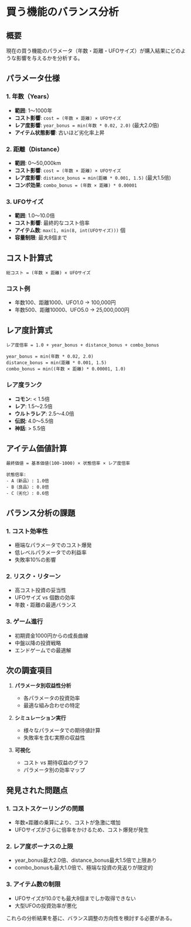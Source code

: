 # 買う機能のバランス分析

## 概要

現在の買う機能のパラメータ（年数・距離・UFOサイズ）が購入結果にどのような影響を与えるかを分析する。

## パラメータ仕様

### 1. 年数（Years）
- **範囲**: 1～1000年
- **コスト影響**: `cost = (年数 × 距離) × UFOサイズ`
- **レア度影響**: `year_bonus = min(年数 * 0.02, 2.0)` (最大2.0倍)
- **アイテム状態影響**: 古いほど劣化率上昇

### 2. 距離（Distance）
- **範囲**: 0～50,000km
- **コスト影響**: `cost = (年数 × 距離) × UFOサイズ`
- **レア度影響**: `distance_bonus = min(距離 * 0.001, 1.5)` (最大1.5倍)
- **コンボ効果**: `combo_bonus = (年数 × 距離) * 0.00001`

### 3. UFOサイズ
- **範囲**: 1.0～10.0倍
- **コスト影響**: 最終的なコスト倍率
- **アイテム数**: `max(1, min(8, int(UFOサイズ)))` 個
- **容量制限**: 最大8個まで

## コスト計算式

```
総コスト = (年数 × 距離) × UFOサイズ
```

### コスト例
- 年数100、距離1000、UFO1.0 → 100,000円
- 年数500、距離10000、UFO5.0 → 25,000,000円

## レア度計算式

```
レア度倍率 = 1.0 + year_bonus + distance_bonus + combo_bonus

year_bonus = min(年数 * 0.02, 2.0)
distance_bonus = min(距離 * 0.001, 1.5)
combo_bonus = min((年数 × 距離) * 0.00001, 1.0)
```

### レア度ランク
- **コモン**: < 1.5倍
- **レア**: 1.5～2.5倍
- **ウルトラレア**: 2.5～4.0倍
- **伝説**: 4.0～5.5倍
- **神話**: > 5.5倍

## アイテム価値計算

```
最終価値 = 基本価値(100-1000) × 状態倍率 × レア度倍率

状態倍率:
- A（新品）: 1.0倍
- B（良品）: 0.8倍
- C（劣化）: 0.6倍
```

## バランス分析の課題

### 1. コスト効率性
- 極端なパラメータでのコスト爆発
- 低レベルパラメータでの利益率
- 失敗率10%の影響

### 2. リスク・リターン
- 高コスト投資の妥当性
- UFOサイズ vs 個数の効率
- 年数・距離の最適バランス

### 3. ゲーム進行
- 初期資金1000円からの成長曲線
- 中盤以降の投資戦略
- エンドゲームでの最適解

## 次の調査項目

1. **パラメータ別収益性分析**
   - 各パラメータの投資効率
   - 最適な組み合わせの特定

2. **シミュレーション実行**
   - 様々なパラメータでの期待値計算
   - 失敗率を含む実際の収益性

3. **可視化**
   - コスト vs 期待収益のグラフ
   - パラメータ別の効率マップ

## 発見された問題点

### 1. コストスケーリングの問題
- 年数×距離の乗算により、コストが急激に増加
- UFOサイズがさらに倍率をかけるため、コスト爆発が発生

### 2. レア度ボーナスの上限
- year_bonus最大2.0倍、distance_bonus最大1.5倍で上限あり
- combo_bonusも最大1.0倍で、極端な投資の見返りが限定的

### 3. アイテム数の制限
- UFOサイズが10.0でも最大8個までしか取得できない
- 大型UFOの投資効率が悪化

これらの分析結果を基に、バランス調整の方向性を検討する必要がある。